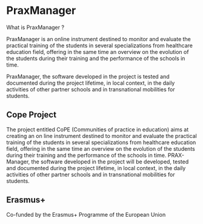PraxManager
===========

What is PraxManager ?

PraxManager is an online instrument destined to monitor and evaluate the practical training of the students in several specializations from healthcare education field, offering in the same time an overview on the evolution of the students during their training and the performance of the schools in time.

PraxManager, the software developed in the project is tested and documented during the project lifetime, in local context, in the daily activities of other partner schools and in transnational mobilities for students.

## Cope Project

The project entitled CoPE (Communities of practice in education) aims at creating an on line instrument destined to monitor and evaluate the practical training of the students in several specializations from healthcare education field, offering in the same time an overview on the evolution of the students during their training and the performance of the schools in time. PRAX-Manager, the software developed in the project will be developed, tested and documented during the project lifetime, in local context, in the daily activities of other partner schools and in transnational mobilities for students.

## Erasmus+ 

Co-funded by the Erasmus+ Programme of the European Union